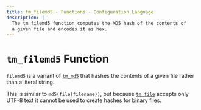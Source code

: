 ```yaml
---
title: tm_filemd5 - Functions - Configuration Language
description: |-
  The tm_filemd5 function computes the MD5 hash of the contents of
  a given file and encodes it as hex.
---
```


# `tm_filemd5` Function

`filemd5` is a variant of [`tm_md5`](./tm_md5.md)
that hashes the contents of a given file rather than a literal string.

This is similar to `md5(file(filename))`, but
because [`tm_file`](./tm_file.md) accepts only UTF-8 text it cannot be used to
create hashes for binary files.
